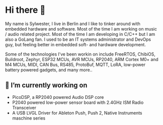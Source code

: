 # Hi there 👋

My name is Sylwester, I live in Berlin and I like to tinker around with embedded hardware and software. Most of the time I am working on music / audio related project. Most of the time I am developing in C/C++ but I am also a GoLang fan. I used to be an IT systems administrator and DevOps guy, but feeling better in embedded soft- and hardware development.

Some of the technologies I've been workin on include FreeRTOS, ChibiOS, Buildroot, Zephyr, ESP32 MCUs, AVR MCUs, RP2040, ARM Cortex M0+ and M4 MCUs, MIDI, CAN Bus, RS485, ProtoBuf, MQTT, LoRA, low-power battery powered gadgets, and many more..

## 🔭 I’m currently working on
* PicoDSP, a RP2040 powered Audio DSP core
* P2040 powered low-power sensor board with 2.4GHz ISM Radio Transceiver
* A USB LVGL Driver for Ableton Push, Push 2, Native Instruments maschine series
